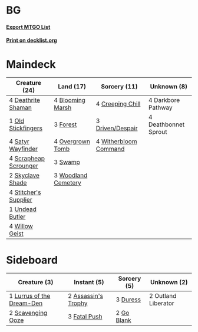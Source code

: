 # BG

#### [Export MTGO List](../collection/BG/BG.txt)
#### [Print on decklist.org](http://decklist.org/?deckmain=4%09Blooming%20Marsh%0A4%09Creeping%20Chill%0A4%09Darkbore%20Pathway%0A4%09Deathbonnet%20Sprout%0A4%09Deathrite%20Shaman%0A3%09Driven/Despair%0A3%09Forest%0A1%09Old%20Stickfingers%0A4%09Overgrown%20Tomb%0A4%09Satyr%20Wayfinder%0A4%09Scrapheap%20Scrounger%0A2%09Skyclave%20Shade%0A4%09Stitcher's%20Supplier%0A3%09Swamp%0A1%09Undead%20Butler%0A4%09Willow%20Geist%0A4%09Witherbloom%20Command%0A3%09Woodland%20Cemetery&deckside=2%09Assassin's%20Trophy%0A3%09Duress%0A3%09Fatal%20Push%0A2%09Go%20Blank%0A1%09Lurrus%20of%20the%20Dream-Den%0A2%09Outland%20Liberator%0A2%09Scavenging%20Ooze)
# Maindeck

|                                         Creature (24)                                          |                                          Land (17)                                           |                                          Sorcery (11)                                          |    Unknown (8)     |
|------------------------------------------------------------------------------------------------|----------------------------------------------------------------------------------------------|------------------------------------------------------------------------------------------------|--------------------|
|4 [Deathrite Shaman](http://gatherer.wizards.com/Pages/Card/Details.aspx?multiverseid=413757)   |4 [Blooming Marsh](http://gatherer.wizards.com/Pages/Card/Details.aspx?multiverseid=417816)   |4 [Creeping Chill](http://gatherer.wizards.com/Pages/Card/Details.aspx?multiverseid=452816)     |4 Darkbore Pathway  |
|1 [Old Stickfingers](http://gatherer.wizards.com/Pages/Card/Details.aspx?multiverseid=535030)   |3 [Forest](http://gatherer.wizards.com/Pages/Card/Details.aspx?multiverseid=439860)           |3 [Driven/Despair](http://gatherer.wizards.com/Pages/Card/Details.aspx?multiverseid=430846)     |4 Deathbonnet Sprout|
|4 [Satyr Wayfinder](http://gatherer.wizards.com/Pages/Card/Details.aspx?multiverseid=378508)    |4 [Overgrown Tomb](http://gatherer.wizards.com/Pages/Card/Details.aspx?multiverseid=405103)   |4 [Witherbloom Command](http://gatherer.wizards.com/Pages/Card/Details.aspx?multiverseid=513740)|                    |
|4 [Scrapheap Scrounger](http://gatherer.wizards.com/Pages/Card/Details.aspx?multiverseid=417804)|3 [Swamp](http://gatherer.wizards.com/Pages/Card/Details.aspx?multiverseid=439858)            |                                                                                                |                    |
|2 [Skyclave Shade](http://gatherer.wizards.com/Pages/Card/Details.aspx?multiverseid=491763)     |3 [Woodland Cemetery](http://gatherer.wizards.com/Pages/Card/Details.aspx?multiverseid=443136)|                                                                                                |                    |
|4 [Stitcher's Supplier](http://gatherer.wizards.com/Pages/Card/Details.aspx?multiverseid=447257)|                                                                                              |                                                                                                |                    |
|1 [Undead Butler](http://gatherer.wizards.com/Pages/Card/Details.aspx?multiverseid=540985)      |                                                                                              |                                                                                                |                    |
|4 [Willow Geist](http://gatherer.wizards.com/Pages/Card/Details.aspx?multiverseid=534998)       |                                                                                              |                                                                                                |                    |


# Sideboard

|                                            Creature (3)                                            |                                         Instant (5)                                          |                                     Sorcery (5)                                     |    Unknown (2)    |
|----------------------------------------------------------------------------------------------------|----------------------------------------------------------------------------------------------|-------------------------------------------------------------------------------------|-------------------|
|1 [Lurrus of the Dream-Den](http://gatherer.wizards.com/Pages/Card/Details.aspx?multiverseid=479746)|2 [Assassin's Trophy](http://gatherer.wizards.com/Pages/Card/Details.aspx?multiverseid=452902)|3 [Duress](http://gatherer.wizards.com/Pages/Card/Details.aspx?multiverseid=14557)   |2 Outland Liberator|
|2 [Scavenging Ooze](http://gatherer.wizards.com/Pages/Card/Details.aspx?multiverseid=420783)        |3 [Fatal Push](http://gatherer.wizards.com/Pages/Card/Details.aspx?multiverseid=423724)       |2 [Go Blank](http://gatherer.wizards.com/Pages/Card/Details.aspx?multiverseid=513549)|                   |

